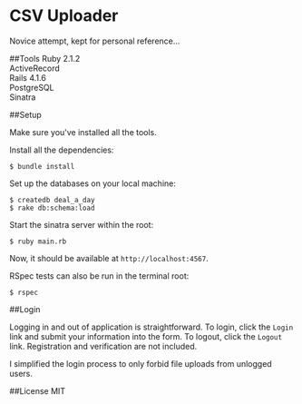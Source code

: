 CSV Uploader
=============
Novice attempt, kept for personal reference...

##Tools
Ruby 2.1.2<br />
ActiveRecord<br />
Rails 4.1.6<br />
PostgreSQL<br />
Sinatra<br />

##Setup

Make sure you've installed all the tools.

Install all the dependencies:

```console
$ bundle install
```

Set up the databases on your local machine:

```console
$ createdb deal_a_day
$ rake db:schema:load
```

Start the sinatra server within the root:

```console
$ ruby main.rb
```

Now, it should be available at `http://localhost:4567`.

RSpec tests can also be run in the terminal root:

```console
$ rspec
```

##Login

Logging in and out of application is straightforward. To login, click the `Login` link and submit your information into the form. To logout, click the `Logout` link. Registration and verification are not included. 

I simplified the login process to only forbid file uploads from unlogged users.

##License
MIT
